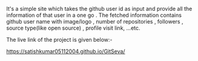 It's a simple site which takes the github user id as input and provide all the information of that user in a one go .
The fetched information contains github user name with image/logo , number of repositories , followers , source type(like open source) , profile visit link, ...etc.

The live link of the project is given below:-

https://satishkumar05112004.github.io/GitSeva/
